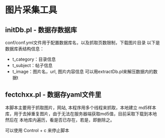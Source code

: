 
# 图片采集工具
## initDb.pl - 数据存数据库
conf/conf.yml文件用于配置数据库名，以及抓取页数限制，下载图片目录
以下是数据库表结构信息：
 - t_category：目录信息
 - t_subject：帖子信息
 - t_image：图片名，url, 图片内容信息
可以用extractDb.pl来解压数据内的数据t

## fectchxx.pl - 数据存yaml文件里
本脚本主要用于抓取图片，网站, 本程序用多个线程来抓取，本地建立
md5样本库，用于去掉重复图片，由于无法在服务器端获取md5值，目前采取下载到本地然后在
本地库内遍历，看是否已存在，若是，即删除之。

可以使用 Control + c 来停止脚本